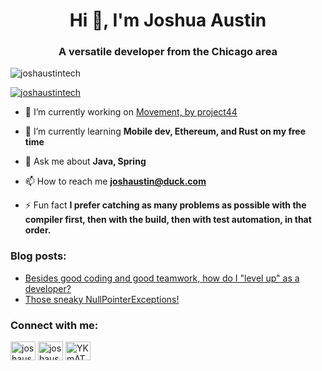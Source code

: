 <h1 align="center">Hi 👋, I'm Joshua Austin</h1>
<h3 align="center">A versatile developer from the Chicago area</h3>

<p align="left"> <img src="https://komarev.com/ghpvc/?username=joshaustintech&label=Profile%20views&color=0e75b6&style=flat-square" alt="joshaustintech" /> </p>

<p align="left"> <a href="https://twitter.com/joshaustintech" target="blank"><img src="https://img.shields.io/twitter/follow/joshaustintech?logo=twitter&style=for-the-badge" alt="joshaustintech" /></a> </p>

- 🔭 I’m currently working on [Movement, by project44](https://joinmovement.project44.com/)

- 🌱 I’m currently learning **Mobile dev, Ethereum, and Rust on my free time**

- 💬 Ask me about **Java, Spring**

- 📫 How to reach me **joshaustin@duck.com**

- ⚡ Fun fact **I prefer catching as many problems as possible with the compiler first, then with the build, then with test automation, in that order.**

### Blog posts:
<!-- BLOG-POST-LIST:START -->
- [Besides good coding and good teamwork, how do I &quot;level up&quot; as a developer?](https://dev.to/joshaustintech/besides-good-coding-and-good-teamwork-how-do-i-level-up-as-a-developer-5ff)
- [Those sneaky NullPointerExceptions!](https://dev.to/joshaustintech/those-sneaky-nullpointerexceptions-580c)
<!-- BLOG-POST-LIST:END -->

<h3 align="left">Connect with me:</h3>
<p align="left">
<a href="https://twitter.com/joshaustintech" target="blank"><img align="center" src="https://raw.githubusercontent.com/rahuldkjain/github-profile-readme-generator/master/src/images/icons/Social/twitter.svg" alt="joshaustintech" height="30" width="40" /></a>
<a href="https://linkedin.com/in/joshaustintech" target="blank"><img align="center" src="https://raw.githubusercontent.com/rahuldkjain/github-profile-readme-generator/master/src/images/icons/Social/linked-in-alt.svg" alt="joshaustintech" height="30" width="40" /></a>
<a href="https://discord.gg/YKmAT7KzMY" target="blank"><img align="center" src="https://raw.githubusercontent.com/rahuldkjain/github-profile-readme-generator/master/src/images/icons/Social/discord.svg" alt="YKmAT7KzMY" height="30" width="40" /></a>
</p>
